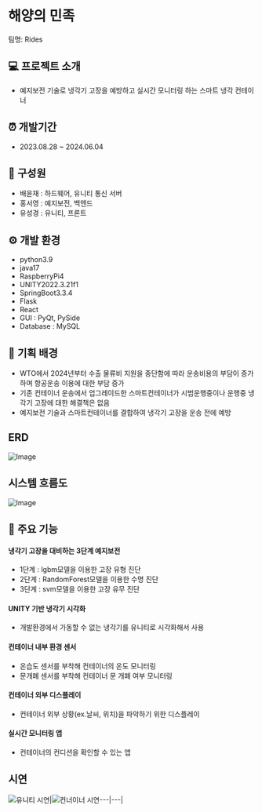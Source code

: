 # 해양의 민족
팀명: Rides

## 💻 프로젝트 소개
- 예지보전 기술로 냉각기 고장을 예방하고 실시간 모니터링 하는 스마트 냉각 컨테이너

## ⏰ 개발기간
- 2023.08.28 ~ 2024.06.04

## 🙋 구성원
- 배윤재 : 하드웨어, 유니티 통신 서버
- 홍서영 : 예지보전, 백엔드
- 유성경 : 유니티, 프론트

## ⚙️ 개발 환경
- python3.9
- java17
- RaspberryPi4
- UNITY2022.3.21f1
- SpringBoot3.3.4
- Flask
- React
- GUI : PyQt, PySide
- Database : MySQL

## 📃 기획 배경
- WTO에서 2024년부터 수출 물류비 지원을 중단함에 따라 운송비용의 부담이 증가하며 항공운송 이용에 대한 부담 증가
- 기존 컨테이너 운송에서 업그레이드한 스마트컨테이너가 시범운행중이나 운행중 냉각기 고장에 대한 해결책은 없음
- 예지보전 기술과 스마트컨테이너를 결합하여 냉각기 고장을 운송 전에 예방

## ERD
![Image](https://github.com/user-attachments/assets/a2038024-e994-46df-a72b-455e28a9de29)

## 시스템 흐름도
![Image](https://github.com/user-attachments/assets/8a51bec0-788e-4243-bfb3-d18277442df9)

## 📌 주요 기능
#### 냉각기 고장을 대비하는 3단계 예지보전
- 1단계 : lgbm모델을 이용한 고장 유형 진단
- 2단계 : RandomForest모델을 이용한 수명 진단
- 3단계 : svm모델을 이용한 고장 유무 진단
#### UNITY 기반 냉각기 시각화
- 개발환경에서 가동할 수 없는 냉각기를 유니티로 시각화해서 사용
#### 컨테이너 내부 환경 센서
- 온습도 센서를 부착해 컨테이너의 온도 모니터링
- 문개폐 센서를 부착해 컨테이너 문 개폐 여부 모니터링
#### 컨테이너 외부 디스플레이
- 컨테이너 외부 상황(ex.날씨, 위치)을 파악하기 위한 디스플레이 
#### 실시간 모니터링 앱
- 컨테이너의 컨디션을 확인할 수 있는 앱

## 시연
![유니티 시연](https://github.com/user-attachments/assets/1f4e496f-7e95-47df-a257-46ff04b7776b)|![컨너이너 시연](https://github.com/user-attachments/assets/f5dd1fd0-fa56-4628-8b66-f8b6116bf18c)---|---|
